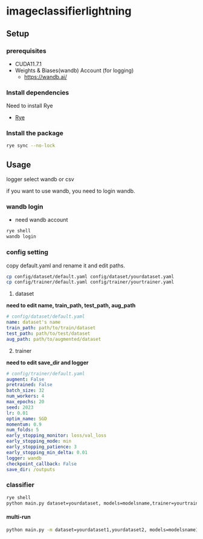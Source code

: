 # imageclassifierlightning

## Setup
### prerequisites
- CUDA11.7.1
- Weights & Biases(wandb) Account (for logging)
  - https://wandb.ai/
### Install dependencies
Need to install Rye
- [Rye](https://rye-up.com/guide/installation/)

### Install the package
```bash
rye sync --no-lock
```

## Usage

logger select wandb or csv

if you want to use wandb, you need to login wandb.

### wandb login
- need wandb account
```bash
rye shell
wandb login
```
### config setting
copy default.yaml and rename it and edit paths.
```bash
cp config/dataset/default.yaml config/dataset/yourdataset.yaml
cp config/trainer/default.yaml config/trainer/yourtrainer.yaml
```

1. dataset

**need to edit name, train_path, test_path, aug_path**

```yaml
# config/dataset/default.yaml
name: dataset's name
train_path: path/to/train/dataset
test_path: path/to/test/dataset
aug_path: path/to/augmented/dataset
```

2. trainer

**need to edit save_dir and logger**
```yaml
# config/trainer/default.yaml
augment: False
pretrained: False
batch_size: 32
num_workers: 4
max_epochs: 20
seed: 2023
lr: 0.01
optim_name: SGD
momentum: 0.9
num_folds: 5
early_stopping_monitor: loss/val_loss
early_stopping_mode: min
early_stopping_patience: 3
early_stopping_min_delta: 0.01
logger: wandb
checkpoint_callback: False
save_dir: /outputs
```

### classifier

```bash
rye shell
python main.py dataset=yourdataset, models=modelsname,trainer=yourtrainer
```

#### multi-run
```bash
python main.py -m dataset=yourdataset1,yourdataset2, models=modelsname1,modelsname2,trainer=yourtrainer
```
